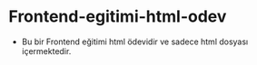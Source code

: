 # Frontend-egitimi-html-odev
* Bu bir Frontend eğitimi html ödevidir ve sadece html dosyası içermektedir.
